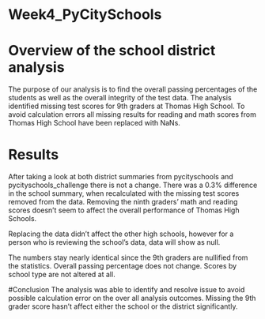 # Week4_PyCitySchools
# Overview of the school district analysis
The purpose of our analysis is to find the overall passing percentages of the students as well as the overall integrity of the test data. 
The analysis identified missing test scores for 9th graders at Thomas High School. 
To avoid calculation errors all missing results for reading and math scores from Thomas High School have been replaced with NaNs.


# Results
After taking a look at both district summaries from pycityschools and pycityschools_challenge there is not a change.
There was a 0.3% difference in the school summary, when recalculated with the missing test scores removed from the data. 
Removing the ninth graders’ math and reading scores doesn’t seem to affect the overall performance of Thomas High Schools.

Replacing the data didn’t affect the other high schools, however for a person who is reviewing the school’s data, data will show as null. 



The numbers stay nearly identical since the 9th graders are nullified from the statistics.
Overall passing percentage does not change.
Scores by school type are not altered at all.


#Conclusion
The analysis was able to identify and resolve issue to avoid possible calculation error on the over all analysis outcomes. 
Missing the 9th grader score hasn’t affect either the school or the district significantly. 
